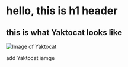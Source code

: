 # hello, this is h1 header
## this is what Yaktocat looks like
![Image of Yaktocat](https://octodex.github.com/images/yaktocat.png)

add Yaktocat iamge
